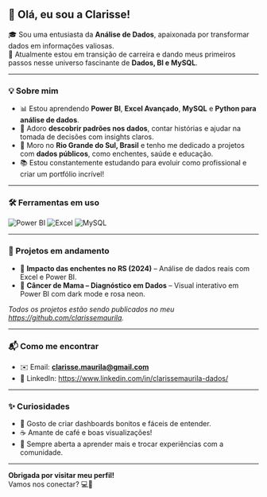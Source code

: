 ## 👋 Olá, eu sou a Clarisse!

🎓 Sou uma entusiasta da **Análise de Dados**, apaixonada por transformar dados em informações valiosas.  
🌱 Atualmente estou em transição de carreira e dando meus primeiros passos nesse universo fascinante de **Dados, BI e MySQL**.

---

### 💡 Sobre mim

- 📊 Estou aprendendo **Power BI**, **Excel Avançado**, **MySQL** e **Python para análise de dados**.
- 🧠 Adoro **descobrir padrões nos dados**, contar histórias e ajudar na tomada de decisões com insights claros.
- 📍 Moro no **Rio Grande do Sul, Brasil** e tenho me dedicado a projetos com **dados públicos**, como enchentes, saúde e educação.
- 📚 Estou constantemente estudando para evoluir como profissional e criar um portfólio incrível!

---

### 🛠️ Ferramentas em uso

![Power BI](https://img.shields.io/badge/Power%20BI-FAAB00?style=for-the-badge&logo=powerbi&logoColor=black)
![Excel](https://img.shields.io/badge/Microsoft%20Excel-217346?style=for-the-badge&logo=microsoft-excel&logoColor=white)
![MySQL](https://img.shields.io/badge/MySQL-4479A1?style=for-the-badge&logo=mysql&logoColor=white)

---

### 🚀 Projetos em andamento

- 📌 **Impacto das enchentes no RS (2024)** – Análise de dados reais com Excel e Power BI.
- 📌 **Câncer de Mama – Diagnóstico em Dados** – Visual interativo em Power BI com dark mode e rosa neon.

*Todos os projetos estão sendo publicados no meu https://github.com/clarissemaurila.*

---

### 📬 Como me encontrar

- ✉️ Email: **clarisse.maurila@gmail.com**
- 💼 LinkedIn: https://www.linkedin.com/in/clarissemaurila-dados/

---

### ✨ Curiosidades

- 🎨 Gosto de criar dashboards bonitos e fáceis de entender.
- ☕ Amante de café e boas visualizações!
- 💬 Sempre aberta a aprender mais e trocar experiências com a comunidade.

---

**Obrigada por visitar meu perfil!**  
Vamos nos conectar? 💻🤝  
